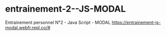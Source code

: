 # entrainement-2--JS-MODAL
Entrainement personnel N°2 - Java Script - MODAL
https://entrainement-js-modal.webfr.repl.co/#
